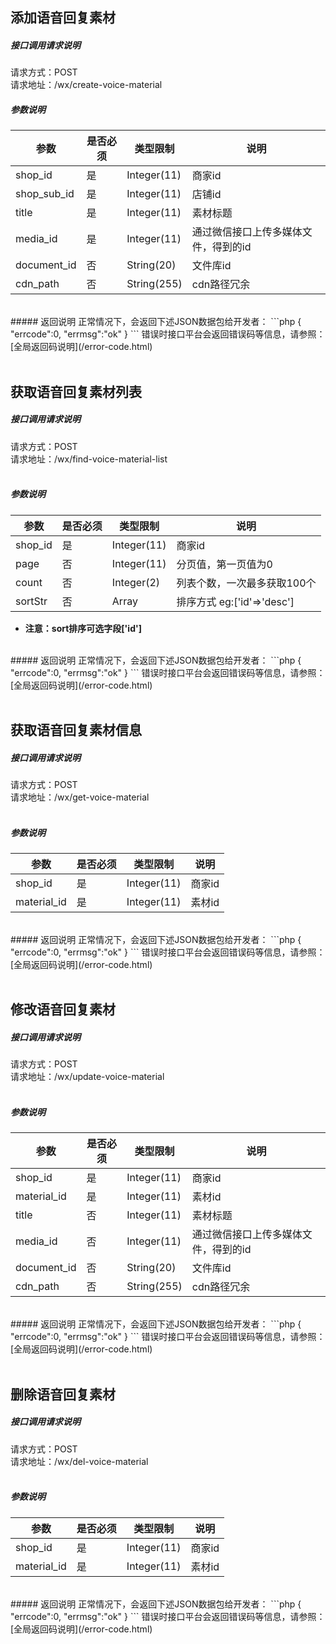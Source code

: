
## __添加语音回复素材__
##### 接口调用请求说明
请求方式：POST
<br  />
请求地址：/wx/create-voice-material
<br  />
##### 参数说明
| 参数 | 是否必须 | 类型限制 | 说明 |
| -- | -- | -- | -- |
| shop_id | 是 | Integer(11) | 商家id |
| shop_sub_id | 是 | Integer(11) | 店铺id |
| title | 是 | Integer(11) | 素材标题 |
| media_id | 是 | Integer(11) | 通过微信接口上传多媒体文件，得到的id |
| document_id | 否 | String(20) | 文件库id |
| cdn_path | 否 | String(255) |cdn路径冗余 |
<br  />
##### 返回说明
正常情况下，会返回下述JSON数据包给开发者：
```php
{
    "errcode":0,
    "errmsg":"ok"
}
```
错误时接口平台会返回错误码等信息，请参照：
[全局返回码说明](/error-code.html)
<br  /><br  />


## __获取语音回复素材列表__
##### 接口调用请求说明
请求方式：POST
<br  />
请求地址：/wx/find-voice-material-list
<br  /><br  />
##### 参数说明
| 参数 | 是否必须 | 类型限制 | 说明 |
| -- | -- | -- | -- |
| shop_id | 是 | Integer(11) | 商家id |
| page | 否 | Integer(11) | 分页值，第一页值为0 |
| count | 否 | Integer(2) | 列表个数，一次最多获取100个 |
| sortStr | 否 | Array | 排序方式 eg:['id'=>'desc'] |
* **注意：sort排序可选字段['id']**

<br  />
##### 返回说明
正常情况下，会返回下述JSON数据包给开发者：
```php
{
    "errcode":0,
    "errmsg":"ok"
}
```
错误时接口平台会返回错误码等信息，请参照：
[全局返回码说明](/error-code.html)
<br  /><br  />


## __获取语音回复素材信息__
##### 接口调用请求说明
请求方式：POST
<br  />
请求地址：/wx/get-voice-material
<br  /><br  />
##### 参数说明
| 参数 | 是否必须 | 类型限制 | 说明 |
| -- | -- | -- | -- |
| shop_id | 是 | Integer(11) | 商家id |
| material_id | 是 | Integer(11) | 素材id |
<br  />
##### 返回说明
正常情况下，会返回下述JSON数据包给开发者：
```php
{
    "errcode":0,
    "errmsg":"ok"
}
```
错误时接口平台会返回错误码等信息，请参照：
[全局返回码说明](/error-code.html)
<br  /><br  />


## __修改语音回复素材__
##### 接口调用请求说明
请求方式：POST
<br  />
请求地址：/wx/update-voice-material
<br  /><br  />
##### 参数说明
| 参数 | 是否必须 | 类型限制 | 说明 |
| -- | -- | -- | -- |
| shop_id | 是 | Integer(11) | 商家id |
| material_id | 是 | Integer(11) | 素材id |
| title | 否 | Integer(11) | 素材标题 |
| media_id | 否 | Integer(11) | 通过微信接口上传多媒体文件，得到的id |
| document_id | 否 | String(20) | 文件库id |
| cdn_path | 否 | String(255) |cdn路径冗余 |
<br  />
##### 返回说明
正常情况下，会返回下述JSON数据包给开发者：
```php
{
    "errcode":0,
    "errmsg":"ok"
}
```
错误时接口平台会返回错误码等信息，请参照：
[全局返回码说明](/error-code.html)
<br  /><br  />


## __删除语音回复素材__
##### 接口调用请求说明
请求方式：POST
<br  />
请求地址：/wx/del-voice-material
<br  /><br  />
##### 参数说明
| 参数 | 是否必须 | 类型限制 | 说明 |
| -- | -- | -- | -- |
| shop_id | 是 | Integer(11) | 商家id |
| material_id | 是 | Integer(11) | 素材id |
<br  />
##### 返回说明
正常情况下，会返回下述JSON数据包给开发者：
```php
{
    "errcode":0,
    "errmsg":"ok"
}
```
错误时接口平台会返回错误码等信息，请参照：
[全局返回码说明](/error-code.html)
<br  /><br  />

